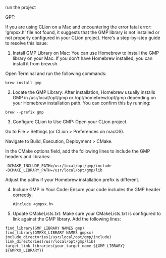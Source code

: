 run the project

GPT:


If you are using CLion on a Mac and encountering the error fatal error: 'gmpxx.h' file not found, it suggests that the GMP library is not installed or not properly configured in your CLion project. Here's a step-by-step guide to resolve this issue:

1. Install GMP Library on Mac:
You can use Homebrew to install the GMP library on your Mac. If you don't have Homebrew installed, you can install it from brew.sh.

Open Terminal and run the following commands:
```
brew install gmp
```
2. Locate the GMP Library:
After installation, Homebrew usually installs GMP in /usr/local/opt/gmp or /opt/homebrew/opt/gmp depending on your Homebrew installation path. You can confirm this by running:

```
brew --prefix gmp
```
3. Configure CLion to Use GMP:
  Open your CLion project.

Go to File > Settings (or CLion > Preferences on macOS).

Navigate to Build, Execution, Deployment > CMake.

In the CMake options field, add the following lines to include the GMP headers and libraries:

```
-DCMAKE_INCLUDE_PATH=/usr/local/opt/gmp/include
-DCMAKE_LIBRARY_PATH=/usr/local/opt/gmp/lib
```
Adjust the paths if your Homebrew installation prefix is different.

4. Include GMP in Your Code:
   Ensure your code includes the GMP header correctly:
   ```
   #include <gmpxx.h>
   ```

6. Update CMakeLists.txt:
Make sure your CMakeLists.txt is configured to link against the GMP library. Add the following lines:

```
find_library(GMP_LIBRARY NAMES gmp)
find_library(GMPXX_LIBRARY NAMES gmpxx)
include_directories(/usr/local/opt/gmp/include)
link_directories(/usr/local/opt/gmp/lib)
target_link_libraries(your_target_name ${GMP_LIBRARY} ${GMPXX_LIBRARY})
```
